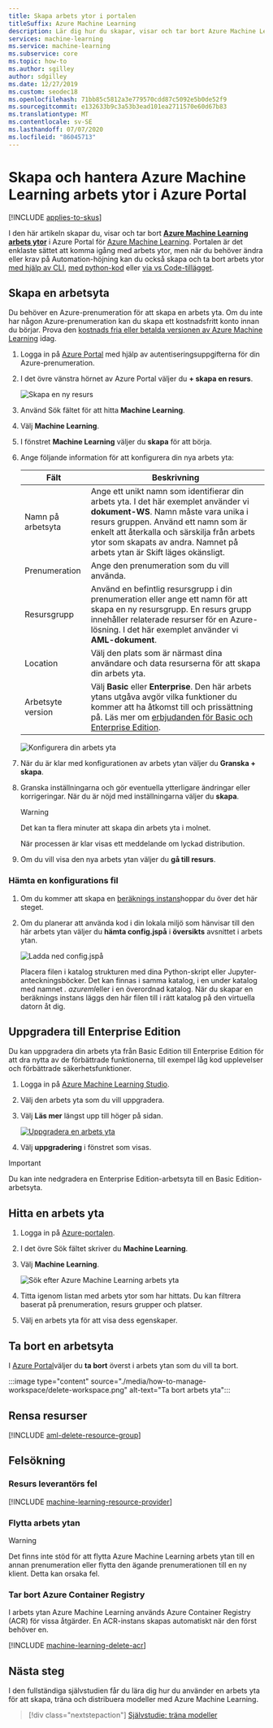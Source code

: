 ```yaml
---
title: Skapa arbets ytor i portalen
titleSuffix: Azure Machine Learning
description: Lär dig hur du skapar, visar och tar bort Azure Machine Learning arbets ytor i Azure Portal.
services: machine-learning
ms.service: machine-learning
ms.subservice: core
ms.topic: how-to
ms.author: sgilley
author: sdgilley
ms.date: 12/27/2019
ms.custom: seodec18
ms.openlocfilehash: 71bb85c5812a3e779570cdd87c5092e5b0de52f9
ms.sourcegitcommit: e132633b9c3a53b3ead101ea2711570e60d67b83
ms.translationtype: MT
ms.contentlocale: sv-SE
ms.lasthandoff: 07/07/2020
ms.locfileid: "86045713"
---
```

# <a name="create-and-manage-azure-machine-learning-workspaces-in-the-azure-portal"></a>Skapa och hantera Azure Machine Learning arbets ytor i Azure Portal
[!INCLUDE [applies-to-skus](../../includes/aml-applies-to-basic-enterprise-sku.md)]

I den här artikeln skapar du, visar och tar bort [**Azure Machine Learning arbets ytor**](concept-workspace.md) i Azure Portal för [Azure Machine Learning](overview-what-is-azure-ml.md).  Portalen är det enklaste sättet att komma igång med arbets ytor, men när du behöver ändra eller krav på Automation-höjning kan du också skapa och ta bort arbets ytor [med hjälp av CLI](reference-azure-machine-learning-cli.md), [med python-kod](https://docs.microsoft.com/python/api/overview/azure/ml/intro?view=azure-ml-py) eller [via vs Code-tillägget](tutorial-setup-vscode-extension.md).

## <a name="create-a-workspace"></a>Skapa en arbetsyta

Du behöver en Azure-prenumeration för att skapa en arbets yta. Om du inte har någon Azure-prenumeration kan du skapa ett kostnadsfritt konto innan du börjar. Prova den [kostnads fria eller betalda versionen av Azure Machine Learning](https://aka.ms/AMLFree) idag.

1. Logga in på [Azure Portal](https://portal.azure.com/) med hjälp av autentiseringsuppgifterna för din Azure-prenumeration. 

1. I det övre vänstra hörnet av Azure Portal väljer du **+ skapa en resurs**.

      ![Skapa en ny resurs](./media/how-to-manage-workspace/create-workspace.gif)

1. Använd Sök fältet för att hitta **Machine Learning**.

1. Välj **Machine Learning**.

1. I fönstret **Machine Learning** väljer du **skapa** för att börja.

1. Ange följande information för att konfigurera din nya arbets yta:

   Fält|Beskrivning 
   ---|---
   Namn på arbetsyta |Ange ett unikt namn som identifierar din arbets yta. I det här exemplet använder vi **dokument-WS**. Namn måste vara unika i resurs gruppen. Använd ett namn som är enkelt att återkalla och särskilja från arbets ytor som skapats av andra. Namnet på arbets ytan är Skift läges okänsligt.
   Prenumeration |Ange den prenumeration som du vill använda.
   Resursgrupp | Använd en befintlig resursgrupp i din prenumeration eller ange ett namn för att skapa en ny resursgrupp. En resurs grupp innehåller relaterade resurser för en Azure-lösning. I det här exemplet använder vi **AML-dokument**. 
   Location | Välj den plats som är närmast dina användare och data resurserna för att skapa din arbets yta.
   Arbetsyte version | Välj **Basic** eller **Enterprise**.  Den här arbets ytans utgåva avgör vilka funktioner du kommer att ha åtkomst till och prissättning på. Läs mer om [erbjudanden för Basic och Enterprise Edition](overview-what-is-azure-ml.md#sku). 

    ![Konfigurera din arbets yta](./media/how-to-manage-workspace/select-edition.png)

1. När du är klar med konfigurationen av arbets ytan väljer du **Granska + skapa**.
2. Granska inställningarna och gör eventuella ytterligare ändringar eller korrigeringar. När du är nöjd med inställningarna väljer du **skapa**.

   > [!Warning] 
   > Det kan ta flera minuter att skapa din arbets yta i molnet.

   När processen är klar visas ett meddelande om lyckad distribution. 
 
 1. Om du vill visa den nya arbets ytan väljer du **gå till resurs**.

### <a name="download-a-configuration-file"></a>Hämta en konfigurations fil

1. Om du kommer att skapa en [beräknings instans](tutorial-1st-experiment-sdk-setup.md#azure)hoppar du över det här steget.

1. Om du planerar att använda kod i din lokala miljö som hänvisar till den här arbets ytan väljer du **hämta config.jspå** i **översikts** avsnittet i arbets ytan.  

   ![Ladda ned config.jspå](./media/how-to-manage-workspace/configure.png)
   
   Placera filen i katalog strukturen med dina Python-skript eller Jupyter-anteckningsböcker. Det kan finnas i samma katalog, i en under katalog med namnet *. azureml*eller i en överordnad katalog. När du skapar en beräknings instans läggs den här filen till i rätt katalog på den virtuella datorn åt dig.

## <a name="upgrade-to-enterprise-edition"></a><a name="upgrade"></a>Uppgradera till Enterprise Edition

Du kan uppgradera din arbets yta från Basic Edition till Enterprise Edition för att dra nytta av de förbättrade funktionerna, till exempel låg kod upplevelser och förbättrade säkerhetsfunktioner.

1. Logga in på [Azure Machine Learning Studio](https://ml.azure.com).

1. Välj den arbets yta som du vill uppgradera.

1. Välj **Läs mer** längst upp till höger på sidan.

   [![Uppgradera en arbets yta ](./media/how-to-manage-workspace/upgrade.png)](./media/how-to-manage-workspace/upgrade.png#lightbox)

1. Välj **uppgradering** i fönstret som visas.


> [!IMPORTANT]
> Du kan inte nedgradera en Enterprise Edition-arbetsyta till en Basic Edition-arbetsyta. 

## <a name="find-a-workspace"></a><a name="view"></a>Hitta en arbets yta

1. Logga in på [Azure-portalen](https://portal.azure.com/).

1. I det övre Sök fältet skriver du **Machine Learning**.  

1. Välj **Machine Learning**.

   ![Sök efter Azure Machine Learning arbets yta](./media/how-to-manage-workspace/find-workspaces.png)

1. Titta igenom listan med arbets ytor som har hittats. Du kan filtrera baserat på prenumeration, resurs grupper och platser.  

1. Välj en arbets yta för att visa dess egenskaper.

## <a name="delete-a-workspace"></a>Ta bort en arbetsyta

I [Azure Portal](https://portal.azure.com/)väljer du **ta bort** överst i arbets ytan som du vill ta bort.

:::image type="content" source="./media/how-to-manage-workspace/delete-workspace.png" alt-text="Ta bort arbets yta":::

## <a name="clean-up-resources"></a>Rensa resurser

[!INCLUDE [aml-delete-resource-group](../../includes/aml-delete-resource-group.md)]

## <a name="troubleshooting"></a>Felsökning

### <a name="resource-provider-errors"></a>Resurs leverantörs fel

[!INCLUDE [machine-learning-resource-provider](../../includes/machine-learning-resource-provider.md)]

### <a name="moving-the-workspace"></a>Flytta arbets ytan

> [!WARNING]
> Det finns inte stöd för att flytta Azure Machine Learning arbets ytan till en annan prenumeration eller flytta den ägande prenumerationen till en ny klient. Detta kan orsaka fel.

### <a name="deleting-the-azure-container-registry"></a>Tar bort Azure Container Registry

I arbets ytan Azure Machine Learning används Azure Container Registry (ACR) för vissa åtgärder. En ACR-instans skapas automatiskt när den först behöver en.

[!INCLUDE [machine-learning-delete-acr](../../includes/machine-learning-delete-acr.md)]

## <a name="next-steps"></a>Nästa steg

I den fullständiga självstudien får du lära dig hur du använder en arbets yta för att skapa, träna och distribuera modeller med Azure Machine Learning.

> [!div class="nextstepaction"]
> [Självstudie: träna modeller](tutorial-train-models-with-aml.md)

